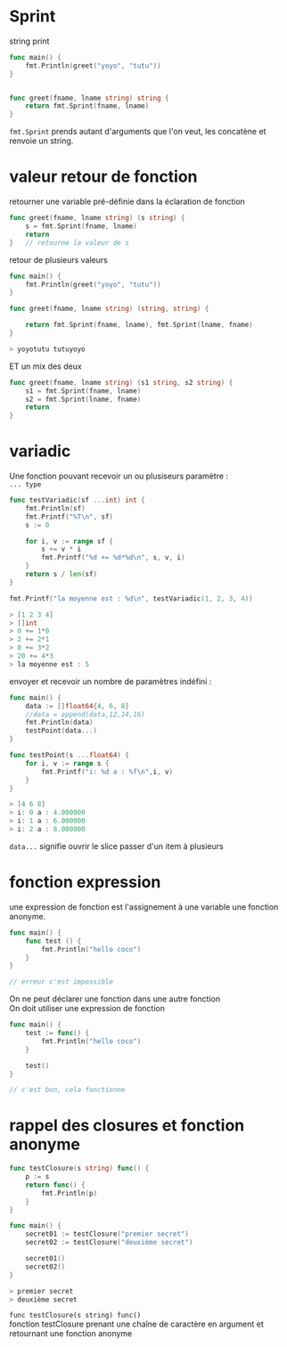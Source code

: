 # Sprint

string print

```go
func main() {
	fmt.Println(greet("yoyo", "tutu"))
}


func greet(fname, lname string) string {
	return fmt.Sprint(fname, lname)
}
```

`fmt.Sprint` prends autant d'arguments que l'on veut, les concatène et renvoie un string.

# valeur retour de fonction

retourner une variable pré-définie dans la éclaration de fonction

```go
func greet(fname, lname string) (s string) {
	s = fmt.Sprint(fname, lname)
	return
}   // retourne la valeur de s
```

retour de plusieurs valeurs

```go
func main() {
	fmt.Println(greet("yoyo", "tutu"))
}

func greet(fname, lname string) (string, string) {

	return fmt.Sprint(fname, lname), fmt.Sprint(lname, fname)
}

> yoyotutu tutuyoyo
```

ET un mix des deux

```go
func greet(fname, lname string) (s1 string, s2 string) {
	s1 = fmt.Sprint(fname, lname)
	s2 = fmt.Sprint(lname, fname)
	return
}
```

# variadic

Une fonction pouvant recevoir un ou plusiseurs paramètre :  
`... type`

```go
func testVariadic(sf ...int) int {
	fmt.Println(sf)
	fmt.Printf("%T\n", sf)
	s := 0

	for i, v := range sf {
		s += v * i
		fmt.Printf("%d += %d*%d\n", s, v, i)
	}
	return s / len(sf)
}

fmt.Printf("la moyenne est : %d\n", testVariadic(1, 2, 3, 4))

> [1 2 3 4]
> []int
> 0 += 1*0
> 2 += 2*1
> 8 += 3*2
> 20 += 4*3
> la moyenne est : 5
```

envoyer et recevoir un nombre de paramètres indéfini :

```go
func main() {
	data := []float64{4, 6, 8}
	//data = append(data,12,14,16)
	fmt.Println(data)
	testPoint(data...)
}

func testPoint(s ...float64) {
	for i, v := range s {
		fmt.Printf("i: %d a : %f\n",i, v)
	}
}

> [4 6 8]
> i: 0 a : 4.000000
> i: 1 a : 6.000000
> i: 2 a : 8.000000
``` 

`data...` signifie ouvrir le slice passer d'un item à plusieurs

# fonction expression

une expression de fonction est l'assignement à une variable une fonction anonyme.

```go
func main() {
	func test () {
		fmt.Println("hello coco")
	}
}

// erreur c'est impossible
```

On ne peut déclarer une fonction dans une autre fonction  
On doit utiliser une expression de fonction

```go
func main() {
	test := func() {
		fmt.Println("hello coco")
	}

	test()
}

// c'est bon, cela fonctionne
```

# rappel des closures et fonction anonyme

```go
func testClosure(s string) func() {
	p := s
	return func() {
		fmt.Println(p)
	}
}

func main() {
	secret01 := testClosure("premier secret")
	secret02 := testClosure("deuxième secret")

	secret01()
	secret02()
}

> premier secret
> deuxième secret
```

`func testClosure(s string) func()`  
fonction testClosure prenant une chaîne de caractère en argument et retournant une fonction anonyme

